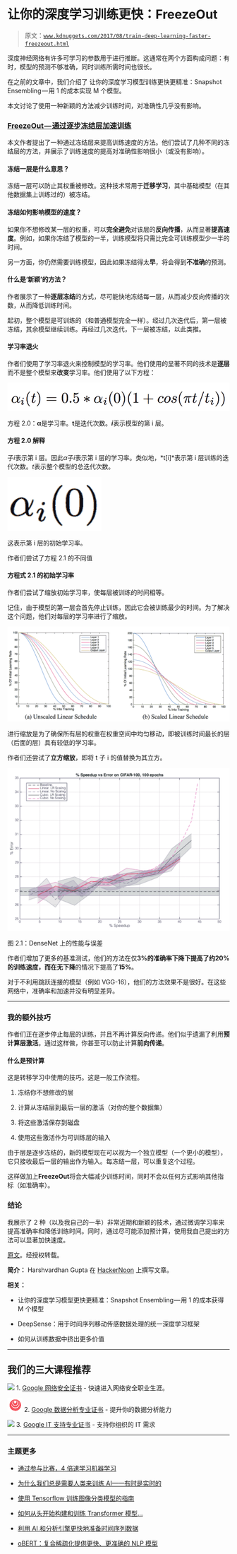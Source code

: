 # 让你的深度学习训练更快：FreezeOut

> 原文：[`www.kdnuggets.com/2017/08/train-deep-learning-faster-freezeout.html`](https://www.kdnuggets.com/2017/08/train-deep-learning-faster-freezeout.html)

深度神经网络有许多可学习的参数用于进行推断。这通常在两个方面构成问题：有时，模型的预测不够准确，同时训练所需时间也很长。

在之前的文章中，我们介绍了 让你的深度学习模型训练更快更精准：Snapshot Ensembling — 用 1 的成本实现 M 个模型。

本文讨论了使用一种新颖的方法减少训练时间，对准确性几乎没有影响。

### [FreezeOut — 通过逐步冻结层加速训练](https://arxiv.org/pdf/1706.04983.pdf)

本文作者提出了一种通过冻结层来提高训练速度的方法。他们尝试了几种不同的冻结层的方法，并展示了训练速度的提高对准确性影响很小（或没有影响）。

#### 冻结一层是什么意思？

冻结一层可以防止其权重被修改。这种技术常用于**迁移学习**，其中基础模型（在其他数据集上训练过的）被冻结。

#### **冻结如何影响模型的速度？**

如果你不想修改某一层的权重，可以**完全避免**对该层的**反向传播**，从而显著**提高速度**。例如，如果你冻结了模型的一半，训练模型将只需比完全可训练模型少一半的时间。

另一方面，你仍然需要训练模型，因此如果冻结得太**早**，将会得到**不准确**的预测。

#### 什么是‘新颖’的方法？

作者展示了一种**逐层冻结**的方式，尽可能快地冻结每一层，从而减少反向传播的次数，从而降低训练时间。

起初，整个模型是可训练的（和普通模型完全一样）。经过几次迭代后，第一层被冻结，其余模型继续训练。再经过几次迭代，下一层被冻结，以此类推。

#### **学习率退火**

作者们使用了学习率退火来控制模型的学习率。他们使用的显著不同的技术是**逐层**而不是整个模型来**改变**学习率。他们使用了以下方程：

![学习率逐层调整](img/3ee3d24d4a8960a68c1ed13706be64d5.png)

方程 2.0：**α**是学习率。**t**是迭代次数。***i***表示模型的第 i 层。

#### 方程 2.0 解释

子*i*表示第 i 层。因此*α*子*i*表示第 i 层的学习率。类似地，*t[i]*表示第 i 层训练的迭代次数。*t*表示整个模型的总迭代次数。

![alpha](img/7b2da0a9a0e9eb8a88a5b558cfe03f31.png)

这表示第 i 层的初始学习率。

作者们尝试了方程 2.1 的不同值

#### 方程式 2.1 的初始学习率

作者们尝试了缩放初始学习率，使每层被训练的时间相等。

记住，由于模型的第一层会首先停止训练，因此它会被训练最少的时间。为了解决这个问题，他们对每层的学习率进行了缩放。

![线性计划](img/b36a7082533ab3cf8168df5b0e18f6e9.png)

进行缩放是为了确保所有层的权重在权重空间中均匀移动，即被训练时间最长的层（后面的层）具有较低的学习率。

作者们还尝试了**立方缩放**，即将 t 子 i 的值替换为其立方。

![DenseNet 上的性能与误差](img/eee55845ce5249ed089173cdc233e562.png)

图 2.1：DenseNet 上的性能与误差

作者们增加了更多的基准测试，他们的方法在仅**3%**的准确率下降下提高了约**20%**的训练速度，而在**无下降**的情况下提高了**15%**。

对于不利用跳跃连接的模型（例如 VGG-16），他们的方法效果不是很好。在这些网络中，准确率和加速并没有明显差异。

* * *

### 我的额外技巧

作者们正在逐步停止每层的训练，并且不再计算反向传递。他们似乎遗漏了利用**预计算层激活**。通过这样做，你甚至可以防止计算**前向传递**。

#### **什么是预计算**

这是转移学习中使用的技巧。这是一般工作流程。

1.  冻结你不想修改的层

1.  计算从冻结层到最后一层的激活（对你的整个数据集）

1.  将这些激活保存到磁盘

1.  使用这些激活作为可训练层的输入

由于层是逐步冻结的，新的模型现在可以视为一个独立模型（一个更小的模型），它只接收最后一层的输出作为输入。每冻结一层，可以重复这个过程。

这样做加上**FreezeOut**将会大幅减少训练时间，同时不会以任何方式影响其他指标（如准确率）。

### 结论

我展示了 2 种（以及我自己的一半）非常近期和新颖的技术，通过微调学习率来提高准确率和降低训练时间。同时，通过尽可能添加预计算，使用我自己提出的方法可以显著加快速度。

[原文](https://hackernoon.com/training-your-deep-model-faster-and-sharper-e85076c3b047)。经授权转载。

**简介：** Harshvardhan Gupta 在 [HackerNoon](https://hackernoon.com/) 上撰写文章。

**相关：**

+   让你的深度学习模型更快更精准：Snapshot Ensembling — 用 1 的成本获得 M 个模型

+   DeepSense：用于时间序列移动传感数据处理的统一深度学习框架

+   如何从训练数据中挤出更多价值

* * *

## 我们的三大课程推荐

![](img/0244c01ba9267c002ef39d4907e0b8fb.png) 1\. [Google 网络安全证书](https://www.kdnuggets.com/google-cybersecurity) - 快速进入网络安全职业生涯。

![](img/e225c49c3c91745821c8c0368bf04711.png) 2\. [Google 数据分析专业证书](https://www.kdnuggets.com/google-data-analytics) - 提升你的数据分析能力

![](img/0244c01ba9267c002ef39d4907e0b8fb.png) 3\. [Google IT 支持专业证书](https://www.kdnuggets.com/google-itsupport) - 支持你组织的 IT 需求

* * *

### 主题更多

+   [通过参与比赛，4 倍速学习机器学习](https://www.kdnuggets.com/2022/01/learn-machine-learning-4x-faster-participating-competitions.html)

+   [为什么我们总是需要人类来训练 AI——有时是实时的](https://www.kdnuggets.com/2021/12/why-we-need-humans-training-ai.html)

+   [使用 Tensorflow 训练图像分类模型的指南](https://www.kdnuggets.com/2022/12/guide-train-image-classification-model-tensorflow.html)

+   [如何从头开始构建和训练 Transformer 模型…](https://www.kdnuggets.com/how-to-build-and-train-a-transformer-model-from-scratch-with-hugging-face-transformers)

+   [利用 AI 和分析引擎更快地准备时间序列数据](https://www.kdnuggets.com/2021/12/piexchange-faster-way-prepare-timeseries-data-ai-analytics-engine.html)

+   [oBERT：复合稀疏化提供更快、更准确的 NLP 模型](https://www.kdnuggets.com/2022/05/obert-compound-sparsification-delivers-faster-accurate-models-nlp.html)
